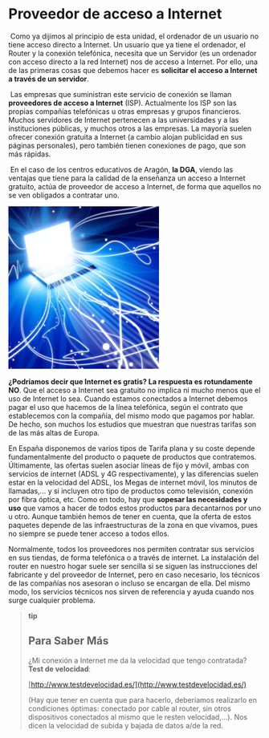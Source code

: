 
# Proveedor de acceso a Internet

 Como ya dijimos al principio de esta unidad, el ordenador de un usuario no tiene acceso directo a Internet. Un usuario que ya tiene el ordenador, el Router y la conexión telefónica, necesita que un Servidor (es un ordenador con acceso directo a la red Internet) nos de acceso a Internet. Por ello, una de las primeras cosas que debemos hacer es **solicitar el acceso a Internet a través de un servidor**.

 Las empresas que suministran este servicio de conexión se llaman **proveedores de acceso a Internet** (ISP). Actualmente los ISP son las propias compañías telefónicas u otras empresas y grupos financieros. Muchos servidores de Internet pertenecen a las universidades y a las instituciones públicas, y muchos otros a las empresas. La mayoría suelen ofrecer conexión gratuita a Internet (a cambio alojan publicidad en sus páginas personales), pero también tienen conexiones de pago, que son más rápidas.

 En el caso de los centros educativos de Aragón, **la DGA**, viendo las ventajas que tiene para la calidad de la enseñanza un acceso a Internet gratuito, actúa de proveedor de acceso a Internet, de forma que aquellos no se ven obligados a contratar uno.

![1-33-  Fiesta_Tacos-ashx%3Fw%3D380 internet-speed- Fuente: http://www.flickr.com/photos/62935829@N02/5750581683/ Licencia Creative Commons](img/5750581683_3ab6951923.jpg)

**¿Podríamos decir que Internet es gratis? **La respuesta es rotundamente** NO**. Que el acceso a Internet sea gratuito no implica ni mucho menos que el uso de Internet lo sea. Cuando estamos conectados a Internet debemos pagar el uso que hacemos de la línea telefónica, según el contrato que establecemos con la compañía, del mismo modo que pagamos por hablar. De hecho, son muchos los estudios que muestran que nuestras tarifas son de las más altas de Europa.

En España disponemos de varios tipos de Tarifa plana y su coste depende fundamentalmente del producto o paquete de productos que contratemos. Últimamente, las ofertas suelen asociar líneas de fijo y móvil, ambas con servicios de internet (ADSL y 4G respectivamente), y las diferencias suelen estar en la velocidad del ADSL, los Megas de internet móvil, los minutos de llamadas,... y si incluyen otro tipo de productos como televisión, conexión por fibra óptica, etc. Como en todo, hay que **sopesar las necesidades y uso** que vamos a hacer de todos estos productos para decantarnos por uno u otro. Aunque también hemos de tener en cuenta, que la oferta de estos paquetes depende de las infraestructuras de la zona en que vivamos, pues no siempre se puede tener acceso a todos ellos.

Normalmente, todos los proveedores nos permiten contratar sus servicios en sus tiendas, de forma telefónica o a través de internet. La instalación del router en nuestro hogar suele ser sencilla si se siguen las instrucciones del fabricante y del proveedor de Internet, pero en caso necesario, los técnicos de las compañías nos asesoran o incluso se encargan de ella. Del mismo modo, los servicios técnicos nos sirven de referencia y ayuda cuando nos surge cualquier problema.

>**tip**
>## Para Saber Más
>
>¿Mi conexión a Internet me da la velocidad que tengo contratada? **Test de velocidad**:
>
>[http://www.testdevelocidad.es/](http://www.testdevelocidad.es/)
>
>(Hay que tener en cuenta que para hacerlo, deberíamos realizarlo en condiciones óptimas: conectado por cable al router, sin otros dispositivos conectados al mismo que le resten velocidad,...). Nos dicen la velocidad de subida y bajada de datos a/de la red.

